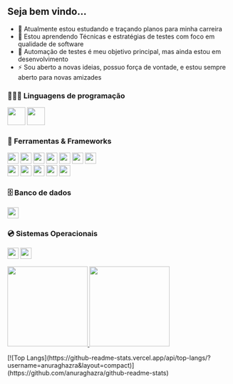 ## Seja bem vindo...
- 🔭  Atualmente estou estudando e traçando planos para minha carreira
- 🌱  Estou aprendendo Técnicas e estratégias de testes com foco em qualidade de software
- 🤖  Automação de testes é meu objetivo principal, mas ainda estou em desenvolvimento
- ⚡  Sou aberto a novas ideias, possuo força de vontade, e estou sempre aberto para novas amizades
### 👩🏽‍💻 Linguagens de programação

<p>
  <img height="40em" src="https://cdn.jsdelivr.net/gh/devicons/devicon/icons/java/java-original-wordmark.svg" />
  <img height="40em" src="https://cdn.jsdelivr.net/gh/devicons/devicon/icons/python/python-original-wordmark.svg" />
</p>

### 🧰 Ferramentas & Frameworks

<p>
  <img height="25em" src="https://img.shields.io/badge/-IntelliJ%20-%23525252.svg?style=flat&logo=jetbrains&">
  <img height="25em" src="https://img.shields.io/badge/-JUnit%20-%23525252.svg?style=flat&logo=cachet&">
  <img height="25em" src="https://img.shields.io/badge/-Selenium%20-%23525252.svg?style=flat&logo=selenium&">
  <img height="25em" src="https://img.shields.io/badge/-RestAssured%20-%23525252.svg?style=flat&logo=&">
  <img height="25em" src="https://img.shields.io/badge/-Maven%20-%23525252.svg?style=flat&logo=apache-maven&logoColo">
  <img height="25em" src="https://img.shields.io/badge/-Visual%20Studio%20Code%20-%23525252.svg?style=flat&logo=visual-studio-code&logoColor=007ACC&">
  <img height="25em" src="https://img.shields.io/badge/-Postman%20-%23525252.svg?style=flat&logo=postman&"> <br>
  <img height="25em" src="https://img.shields.io/badge/-AndroidStudio%20-%23525252.svg?style=flat&logo=android-studio&">
  <img height="25em" src="https://img.shields.io/badge/-Appium%20-%23525252.svg?style=flat&logo=selenium&logoColor=purple&">
  <img height="25em" src="https://img.shields.io/badge/-Git%20-%23525252.svg?style=flat&logo=git&">
  <img height="25em" src="https://img.shields.io/badge/-GitHub%20-%23525252.svg?style=flat&logo=github&">
   <img height="25em" src="https://img.shields.io/badge/-Robot%20-%23525252.svg?style=flat&logo=robot&">
 </p>
 
 ### 🗄 Banco de dados
 <p>
  <img height="25em" src="https://img.shields.io/badge/-MySQL%20-%23525252.svg?style=flat&logo=mysql&logoColor=white&">
 </p>
 
 ### 💿 Sistemas Operacionais
 
 <p>
  <img height="25em" src="https://img.shields.io/badge/-Windows%20-%23525252.svg?style=flat&logo=Windows&">
  <img height="25em" src="https://img.shields.io/badge/-MacOS%20-%23525252.svg?style=flat&logo=apple&">
</p>

<p>
  <a href="https://github.com/edilson-santiago-da-silva">
  <img height="180em" src="https://github-readme-stats.vercel.app/api?username=anuraghazra&show_icons=true&theme=radical"/>
  <img height="180em" src="https://github-readme-stats.vercel.app/api/top-langs/?username=anuraghazra&layout=compact"/>
</a>
</p>
[![Top Langs](https://github-readme-stats.vercel.app/api/top-langs/?username=anuraghazra&layout=compact)](https://github.com/anuraghazra/github-readme-stats)

